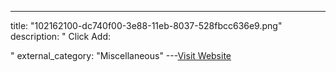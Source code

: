 ---
title: "102162100-dc740f00-3e88-11eb-8037-528fbcc636e9.png"
description: "
Click Add:

"
external_category: "Miscellaneous"
---[Visit Website](https://user-images.githubusercontent.com/24555810/102162100-dc740f00-3e88-11eb-8037-528fbcc636e9.png)

